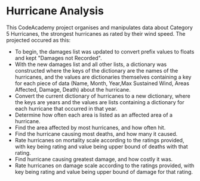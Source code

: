 # Hurricane Analysis

This CodeAcademy project organises and manipulates data about Category 5 Hurricanes, the strongest hurricanes as rated by their wind speed.  The projected occured as this:
- To begin, the damages list was updated to convert prefix values to floats and kept "Damages not Recorded".
- With the new damages list and all other lists, a dictionary was constructed where the keys of the dictionary are the names of the hurricanes, and the values are dictionaries themselves containing a key for each piece of data (Name, Month, Year,Max Sustained Wind, Areas Affected, Damage, Death) about the hurricane.
- Convert the current dictionary of hurricanes to a new dictionary, where the keys are years and the values are lists containing a dictionary for each hurricane that occurred in that year.
- Determine how often each area is listed as an affected area of a hurricane.
- Find the area affected by most hurricanes, and how often hit.
- Find the hurricane causing most deaths, and how many it caused.
- Rate hurricanes on mortality scale according to the ratings provided, with key being rating and value being upper bound of deaths with that rating.
- Find hurricane causing greatest damage, and how costly it was.
- Rate hurricanes on damage scale according to the ratings provided, with key being rating and value being upper bound of damage for that rating.
